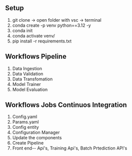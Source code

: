 ## Setup
1. git clone -> open folder with vsc -> terminal 
2. conda create -p venv python==3.12 -y
3. conda init
4. conda activate venv/
5. pip install -r requirements.txt

## Workflows Pipeline
1. Data Ingestion
2. Data Validation
3. Data Transfomation
4. Model Trainer
5. Model Evaluation

## Workflows Jobs Continuos Integration
1. Config.yaml
2. Params.yaml
3. Config entity
4. Configuration Manager
5. Update the components
6. Create Pipeline
7. Front end-- Api's, Training Api's, Batch Prtediction API's

